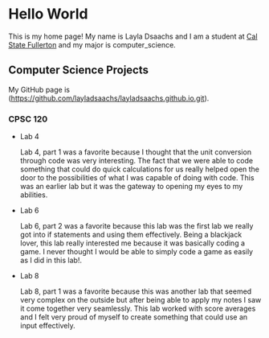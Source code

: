 # Hello World

This is my home page! My name is Layla Dsaachs and I am a student at [Cal State Fullerton](http://www.fullerton.edu/) and my major is computer_science.

## Computer Science Projects

My GitHub page is (https://github.com/layladsaachs/layladsaachs.github.io.git).

### CPSC 120

* Lab 4

	Lab 4, part 1 was a favorite because I thought that the unit conversion through code was very interesting. The fact that we were able to code something that could do quick calculations for us really helped open the door to the possibilities of what I was capable of doing with code. This was an earlier lab but it was the gateway to opening my eyes to my abilities.

* Lab 6

	Lab 6, part 2 was a favorite because this lab was the first lab we really got into if statements and using them effectively. Being a blackjack lover, this lab really interested me because it was basically coding a game. I never thought I would be able to simply code a game as easily as I did in this lab!.

* Lab 8

    Lab 8, part 1 was a favorite because this was another lab that seemed very complex on the outside but after being able to apply my notes I saw it come together very seamlessly. This lab worked with score averages and I felt very proud of myself to create something that could use an input effectively. 